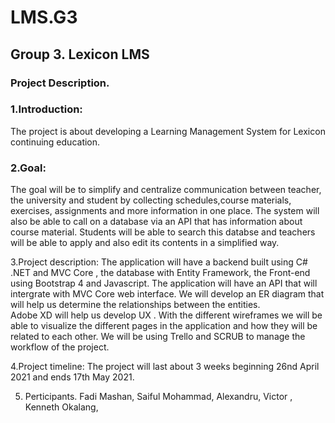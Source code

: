 # LMS.G3
## Group 3. Lexicon LMS 

### Project Description.

### 1.Introduction:								
The project is about developing a Learning Management System for Lexicon continuing education.

### 2.Goal: 
The goal will be to simplify and centralize communication between teacher, the university and student by collecting schedules,course materials, exercises, assignments and more information in one place. The system will also be able to call on a database via an API that has information about course material. Students will be able to search this databse and teachers will be able to apply and also edit its contents in a simplified way.

3.Project description: 
The application will have a backend built using C# .NET and MVC Core , the database with Entity Framework, the Front-end using Bootstrap 4 and Javascript. The application will have an API that will intergrate with MVC Core web interface. We will develop an ER diagram that will help us determine the relationships between the entities.  
Adobe XD  will help us develop UX . With the different wireframes we will be able to visualize the different pages in the application and how they will be related to each other. We will be using Trello and SCRUB to manage the workflow of the project.

4.Project timeline:
The project will last about 3 weeks beginning 26nd April 2021 and ends 17th May 2021.

5. Perticipants.
Fadi Mashan, Saiful Mohammad, Alexandru, Victor , Kenneth Okalang,
